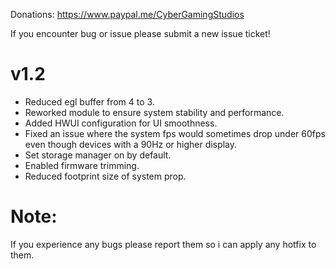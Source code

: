 Donations:
https://www.paypal.me/CyberGamingStudios

If you encounter bug or issue please submit a new issue ticket!

# v1.2
- Reduced egl buffer from 4 to 3.
- Reworked module to ensure system stability and performance.
- Added HWUI configuration for UI smoothness.
- Fixed an issue where the system fps would sometimes drop under 60fps even though devices with a 90Hz or higher display.
- Set storage manager on by default.
- Enabled firmware trimming.
- Reduced footprint size of system prop.

# Note: 
If you experience any bugs please report them so i can apply any hotfix to them.
